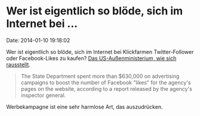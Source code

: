 Wer ist eigentlich so blöde, sich im Internet bei \...
======================================================

Date: 2014-01-10 19:18:02

Wer ist eigentlich so blöde, sich im Internet bei Klickfarmen
Twitter-Follower oder Facebook-Likes zu kaufen? [Das
US-Außenministerium, wie sich
rausstellt](http://www.foxnews.com/politics/2013/07/04/state-department-spent-630k-on-facebook-likes-report-says/).

> The State Department spent more than \$630,000 on advertising
> campaigns to boost the number of Facebook \"likes\" for the agency\'s
> pages on the website, according to a report released by the agency\'s
> inspector general.

Werbekampagne ist eine sehr harmlose Art, das auszudrücken.
